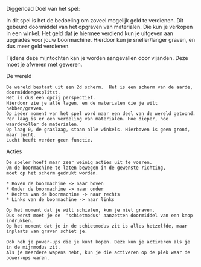 Diggerload
Doel van het spel: 

In dit spel is het de bedoeling om zoveel mogelijk geld te verdienen.
Dit gebeurd doormiddel van het opgraven van materialen.
Die kun je verkopen in een winkel. 
Het geld dat je hiermee verdiend kun je uitgeven aan upgrades voor jouw boormachine.
Hierdoor kun je sneller/langer graven, en dus meer geld verdienen.

Tijdens deze mijntochten kan je worden aangevallen door vijanden. Deze moet je afweren met geweren.

De wereld

    De wereld bestaat uit een 2d scherm.  Het is een scherm van de aarde, doormiddengesplitst.
  	Het is dus een opzij perspectief.
  	Hierdoor zie je alle lagen, en de materialen die je wilt hebben/graven.
  	Op ieder moment van het spel word maar een deel van de wereld getoond.
  	Per laag is er een verdeling van materialen. Hoe dieper, hoe waardevoller de materialen.
  	Op laag 0, de graslaag, staan alle winkels. Hierboven is geen grond, maar lucht. 
  	Lucht heeft verder geen functie.

Acties

	De speler hoeft maar zeer weinig acties uit te voeren.
	Om de boormachine te laten bewegen in de gewenste richting, 
	moet op het scherm gedrukt worden. 

	* Boven de boormachine -> naar boven
	* Onder de boormachine -> naar onder
	* Rechts van de boormachine -> naar rechts
	* Links van de boormachine -> naar links

	Op het moment dat je wilt schieten, kun je niet graven. 
	Dus eerst moet je de  'schietmodus' aanzetten doormiddel van een knop indrukken.
	Op het moment dat je in de schietmodus zit is alles hetzelfde, maar inplaats van graven schiet je.
	
	Ook heb je power-ups die je kunt kopen. Deze kun je activeren als je in de mijnmodus zit. 
	Als je meerdere wapens hebt, kun je die activeren op de plek waar de power-ups waren.
